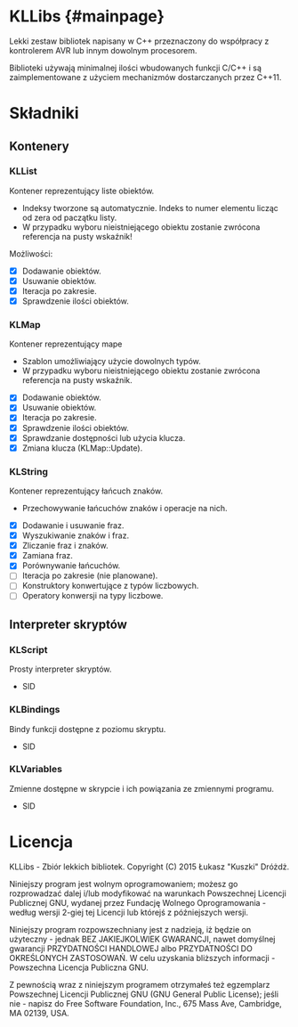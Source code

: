 # KLLibs {#mainpage}
Lekki zestaw bibliotek napisany w C++ przeznaczony do współpracy z kontrolerem AVR lub innym dowolnym procesorem.

Biblioteki używają minimalnej ilości wbudowanych funkcji C/C++ i są zaimplementowane z użyciem mechanizmów dostarczanych przez C++11.

# Składniki

## Kontenery

### KLList
Kontener reprezentujący liste obiektów.

- Indeksy tworzone są automatycznie. Indeks to numer elementu licząc od zera od paczątku listy.
- W przypadku wyboru nieistniejącego obiektu zostanie zwrócona referencja na pusty wskaźnik!

Możliwości:
- [x] Dodawanie obiektów.
- [x] Usuwanie obiektów.
- [x] Iteracja po zakresie.
- [x] Sprawdzenie ilości obiektów.

### KLMap
Kontener reprezentujący mape

- Szablon umożliwiający użycie dowolnych typów.
- W przypadku wyboru nieistniejącego obiektu zostanie zwrócona referencja na pusty wskaźnik.

- [x] Dodawanie obiektów.
- [x] Usuwanie obiektów.
- [x] Iteracja po zakresie.
- [x] Sprawdzenie ilości obiektów.
- [X] Sprawdzanie dostępności lub użycia klucza.
- [X] Zmiana klucza (KLMap::Update).

### KLString
Kontener reprezentujący łańcuch znaków.

- Przechowywanie łańcuchów znaków i operacje na nich.

- [x] Dodawanie i usuwanie fraz.
- [x] Wyszukiwanie znaków i fraz.
- [x] Zliczanie fraz i znaków.
- [x] Zamiana fraz.
- [x] Porównywanie łańcuchów.
- [ ] Iteracja po zakresie (nie planowane).
- [ ] Konstruktory konwertujące z typów liczbowych.
- [ ] Operatory konwersji na typy liczbowe.

## Interpreter skryptów

### KLScript
Prosty interpreter skryptów.

- SID

### KLBindings
Bindy funkcji dostępne z poziomu skryptu.

- SID

### KLVariables
Zmienne dostępne w skrypcie i ich powiązania ze zmiennymi programu.

- SID

# Licencja

KLLibs - Zbiór lekkich bibliotek. Copyright (C) 2015 Łukasz "Kuszki" Dróżdż.

Niniejszy program jest wolnym oprogramowaniem; możesz go rozprowadzać dalej i/lub modyfikować na warunkach Powszechnej Licencji Publicznej GNU, wydanej przez Fundację Wolnego Oprogramowania - według wersji 2-giej tej Licencji lub którejś z późniejszych wersji.

Niniejszy program rozpowszechniany jest z nadzieją, iż będzie on użyteczny - jednak BEZ JAKIEJKOLWIEK GWARANCJI, nawet domyślnej gwarancji PRZYDATNOŚCI HANDLOWEJ albo PRZYDATNOŚCI DO OKREŚLONYCH ZASTOSOWAŃ. W celu uzyskania bliższych informacji - Powszechna Licencja Publiczna GNU.

Z pewnością wraz z niniejszym programem otrzymałeś też egzemplarz Powszechnej Licencji Publicznej GNU (GNU General Public License); jeśli nie - napisz do Free Software Foundation, Inc., 675 Mass Ave, Cambridge, MA 02139, USA.
